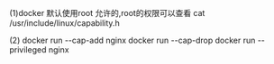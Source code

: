 (1)docker 默认使用root 允许的,root的权限可以查看
  cat /usr/include/linux/capability.h

(2) docker run --cap-add nginx
    docker run --cap-drop
    docker run --privileged nginx